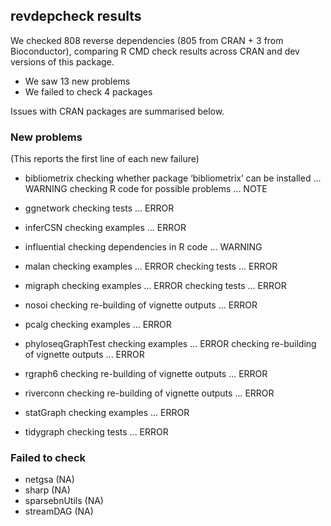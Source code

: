 ## revdepcheck results

We checked 808 reverse dependencies (805 from CRAN + 3 from Bioconductor), comparing R CMD check results across CRAN and dev versions of this package.

 * We saw 13 new problems
 * We failed to check 4 packages

Issues with CRAN packages are summarised below.

### New problems
(This reports the first line of each new failure)

* bibliometrix
  checking whether package ‘bibliometrix’ can be installed ... WARNING
  checking R code for possible problems ... NOTE

* ggnetwork
  checking tests ... ERROR

* inferCSN
  checking examples ... ERROR

* influential
  checking dependencies in R code ... WARNING

* malan
  checking examples ... ERROR
  checking tests ... ERROR

* migraph
  checking examples ... ERROR
  checking tests ... ERROR

* nosoi
  checking re-building of vignette outputs ... ERROR

* pcalg
  checking examples ... ERROR

* phyloseqGraphTest
  checking examples ... ERROR
  checking re-building of vignette outputs ... ERROR

* rgraph6
  checking re-building of vignette outputs ... ERROR

* riverconn
  checking re-building of vignette outputs ... ERROR

* statGraph
  checking examples ... ERROR

* tidygraph
  checking tests ... ERROR

### Failed to check

* netgsa        (NA)
* sharp         (NA)
* sparsebnUtils (NA)
* streamDAG     (NA)
